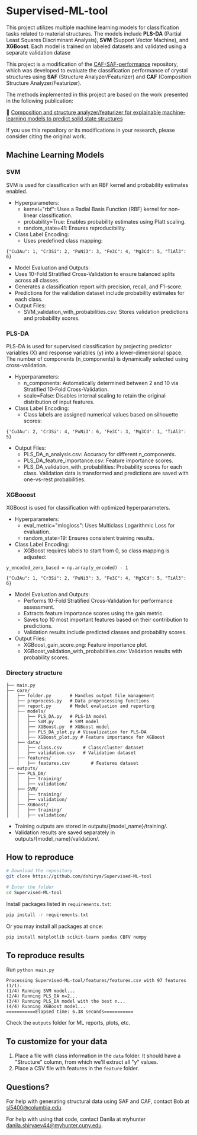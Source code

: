 # Supervised-ML-tool 

This project utilizes multiple machine learning models for classification tasks related to material structures. The models include **PLS-DA** (Partial Least Squares Discriminant Analysis),  **SVM** (Support Vector Machine), and **XGBoost**. Each model is trained on labeled datasets and validated using a separate validation datase

This project is a modification of the [CAF-SAF-performance](https://github.com/bobleesj/SAF-CAF-performance) repository, which was developed to evaluate the classification performance of crystal structures using **SAF** (Structure Analyzer/Featurizer) and **CAF** (Composition Structure Analyzer/Featurizer).

The methods implemented in this project are based on the work presented in the following publication:

📄 [Composition and structure analyzer/featurizer for explainable machine-learning models to predict solid state structures](https://pubs.rsc.org/en/content/articlehtml/2024/dd/d4dd00332b)

If you use this repository or its modifications in your research, please consider citing the original work.

## Machine Learning Models
### SVM
SVM is used for classification with an RBF kernel and probability estimates enabled.
* Hyperparameters:
  * kernel="rbf": Uses a Radial Basis Function (RBF) kernel for non-linear classification.
  * probability=True: Enables probability estimates using Platt scaling.
  * random_state=41: Ensures reproducibility.
* Class Label Encoding:
  * Uses predefined class mapping:
```
{"Cu3Au": 1, "Cr3Si": 2, "PuNi3": 3, "Fe3C": 4, "Mg3Cd": 5, "TiAl3": 6}
```
*	Model Evaluation and Outputs:
  *	Uses 10-Fold Stratified Cross-Validation to ensure balanced splits across all classes.
  *	Generates a classification report with precision, recall, and F1-score.
  *	Predictions for the validation dataset include probability estimates for each class.
* Output Files:
  * SVM_validation_with_probabilities.csv: Stores validation predictions and probability scores.
### PLS-DA
PLS-DA is used for supervised classification by projecting predictor variables (X) and response variables (y) into a lower-dimensional space. The number of components (n_components) is dynamically selected using cross-validation.
* Hyperparameters:
  * n_components: Automatically determined between 2 and 10 via Stratified 10-Fold Cross-Validation.
  * scale=False: Disables internal scaling to retain the original distribution of input features.
* Class Label Encoding:
  * Class labels are assigned numerical values based on silhouette scores:
```
{'Cu3Au': 2, 'Cr3Si': 4, 'PuNi3': 6, 'Fe3C': 3, 'Mg3Cd': 1, 'TiAl3': 5}
``` 
* Output Files:
  * PLS_DA_n_analysis.csv: Accuracy for different n_components.
  *	PLS_DA_feature_importance.csv: Feature importance scores.
  *	PLS_DA_validation_with_probabilities: Probability scores for each class. Validation data is transformed and predictions are saved with one-vs-rest probabilities.

### XGBooost
XGBoost is used for classification with optimized hyperparameters.
* Hyperparameters:
  * eval_metric="mlogloss": Uses Multiclass Logarithmic Loss for evaluation.
  * random_state=19: Ensures consistent training results.
* Class Label Encoding:
  * XGBoost requires labels to start from 0, so class mapping is adjusted:
```
y_encoded_zero_based = np.array(y_encoded) - 1
```
```
{"Cu3Au": 1, "Cr3Si": 2, "PuNi3": 3, "Fe3C": 4, "Mg3Cd": 5, "TiAl3": 6}
```
* Model Evaluation and Outputs:
  * Performs 10-Fold Stratified Cross-Validation for performance assessment.
  * Extracts feature importance scores using the gain metric.
  * Saves top 10 most important features based on their contribution to predictions.
  * Validation results include predicted classes and probability scores.
* Output Files:
  * XGBoost_gain_score.png: Feature importance plot.
  * XGBoost_validation_with_probabilities.csv: Validation results with probability scores.
 
### Directory structure
```
├── main.py
├── core/
│   ├── folder.py       # Handles output file management
│   ├── preprocess.py   # Data preprocessing functions
│   ├── report.py       # Model evaluation and reporting
│   ├── models/
│   │   ├── PLS_DA.py   # PLS-DA model
│   │   ├── SVM.py      # SVM model
│   │   ├── XGBoost.py  # XGBoost model
│   │   ├── PLS_DA_plot.py # Visualization for PLS-DA
│   │   ├── XGBoost_plot.py # Feature importance for XGBoost
│   ├── data/
│   │   ├── class.csv        # Class/cluster dataset
│   │   ├── validation.csv   # Validation dataset
│   ├── features/
│   │   ├── features.csv        # Features dataset
│── outputs/
│   ├── PLS_DA/
│   │   ├── training/
│   │   ├── validation/
│   ├── SVM/
│   │   ├── training/
│   │   ├── validation/
│   ├── XGBoost/
│   │   ├── training/
│   │   ├── validation/
```
* Training outputs are stored in outputs/{model_name}/training/.
* Validation results are saved separately in outputs/{model_name}/validation/.

## How to reproduce

```bash
# Download the repository
git clone https://github.com/dshirya/Supervised-ML-tool

# Enter the folder
cd Supervised-ML-tool
```

Install packages listed in `requirements.txt`:

```bash
pip install -r requirements.txt
```

Or you may install all packages at once:

```bash
pip install matplotlib scikit-learn pandas CBFV numpy
```

## To reproduce results

Run `python main.py`

```
Processing Supervised-ML-tool/features/features.csv with 97 features (1/1).
(1/4) Running SVM model...
(2/4) Running PLS_DA n=2...
(3/4) Running PLS_DA model with the best n...
(4/4) Running XGBoost model...
===========Elapsed time: 6.38 seconds===========
```

Check the `outputs` folder for ML reports, plots, etc.


## To customize for your data

1. Place a file with class information in the `data` folder. It should have a "Structure" column, from which we'll extract all "y" values.
2. Place a CSV file with features in the `feature` folder. 


## Questions?

For help with generating structural data using SAF and CAF, contact Bob at [sl5400@columbia.edu](mailto:sl5400@columbia.edu).

For help with using that code, contact Danila at myhunter [danila.shiryaev44@myhunter.cuny.edu](mailto:danila.shiryaev44@myhunter.cuny.edu).

